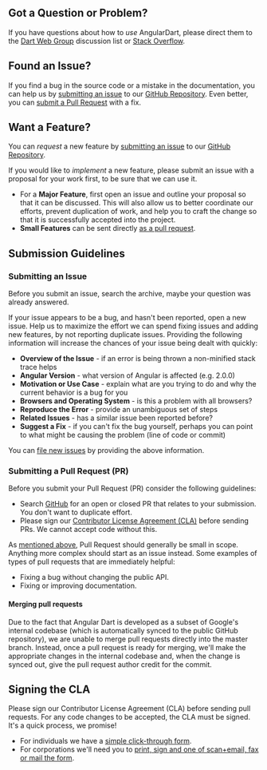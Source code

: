 ## <a name="question"></a> Got a Question or Problem?

If you have questions about how to *use* AngularDart, please direct them to the
[Dart Web Group][web-group] discussion list or [Stack Overflow][stack-overflow].

## <a name="issue"></a> Found an Issue?
If you find a bug in the source code or a mistake in the documentation, you can
help us by [submitting an issue](#submit-issue) to our
[GitHub Repository][github]. Even better, you can
[submit a Pull Request](#submit-pr) with a fix.

## <a name="feature"></a> Want a Feature?
You can *request* a new feature by [submitting an issue](#submit-issue) to our
[GitHub Repository][github].

If you would like to *implement* a new feature, please submit an issue with a
proposal for your work first, to be sure that we can use it.

* For a **Major Feature**, first open an issue and outline your proposal so that
  it can be discussed. This will also allow us to better coordinate our efforts,
  prevent duplication of work, and help you to craft the change so that it is
  successfully accepted into the project.
* **Small Features** can be sent directly [as a pull request](#submit-pr).

## <a name="submit"></a> Submission Guidelines

### <a name="submit-issue"></a> Submitting an Issue
Before you submit an issue, search the archive, maybe your question was already
answered.

If your issue appears to be a bug, and hasn't been reported, open a new issue.
Help us to maximize the effort we can spend fixing issues and adding new
features, by not reporting duplicate issues.  Providing the following
information will increase the chances of your issue being dealt with quickly:

* **Overview of the Issue** - if an error is being thrown a non-minified stack
  trace helps
* **Angular Version** - what version of Angular is affected (e.g. 2.0.0)
* **Motivation or Use Case** - explain what are you trying to do and why the
  current behavior is a bug for you
* **Browsers and Operating System** - is this a problem with all browsers?
* **Reproduce the Error** - provide an unambiguous set of steps
* **Related Issues** - has a similar issue been reported before?
* **Suggest a Fix** - if you can't fix the bug yourself, perhaps you can point
  to what might be causing the problem (line of code or commit)

You can [file new issues][github-new-issue] by providing the above information.

### <a name="submit-pr"></a> Submitting a Pull Request (PR)
Before you submit your Pull Request (PR) consider the following guidelines:

* Search [GitHub][github-pulls] for an open or closed PR that relates to your
  submission. You don't want to duplicate effort.
* Please sign our [Contributor License Agreement (CLA)](#cla) before sending
  PRs. We cannot accept code without this.

As [mentioned above](#feature), Pull Request should generally be small in scope.
Anything more complex should start as an issue instead. Some examples of types
of pull requests that are immediately helpful:

* Fixing a bug without changing the public API.
* Fixing or improving documentation.

#### Merging pull requests

Due to the fact that Angular Dart is developed as a subset of Google's internal
codebase (which is automatically synced to the public GitHub repository), we are
unable to merge pull requests directly into the master branch. Instead, once a
pull request is ready for merging, we'll make the appropriate changes in the
internal codebase and, when the change is synced out, give the pull request
author credit for the commit.

## <a name="cla"></a> Signing the CLA

Please sign our Contributor License Agreement (CLA) before sending pull
requests. For any code changes to be accepted, the CLA must be signed. It's a
quick process, we promise!

* For individuals we have a [simple click-through form][individual-cla].
* For corporations we'll need you to
  [print, sign and one of scan+email, fax or mail the form][corporate-cla].

[web-group]: https://groups.google.com/a/dartlang.org/forum/#!forum/web
[corporate-cla]: http://code.google.com/legal/corporate-cla-v1.0.html
[github]: https://github.com/dart-lang/angular
[github-new-issue]: https://github.com/dart-lang/angular/issues/new
[github-pulls]: https://github.com/dart-lang/angular/pulls
[individual-cla]: http://code.google.com/legal/individual-cla-v1.0.html
[stack-overflow]: https://stackoverflow.com/questions/tagged/angular-dart
